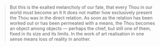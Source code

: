 > But this is the exalted melancholy of our fate, that every Thou in our world must become an It It does not matter how exclusively present the Thou was in the direct relation. As soon as the relation has been worked out or has been permeated with a means, the Thou becomes an object among objects — perhaps the chief, but still one of them, fixed in its size and its limits. In the work of art realisation in one sense means loss of reality in another.
